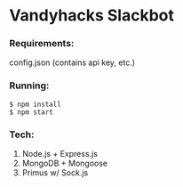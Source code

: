 # Vandyhacks Slackbot

### Requirements:
config.json (contains api key, etc.)

### Running:
```
$ npm install
$ npm start
```

### Tech:
1. Node.js + Express.js
2. MongoDB + Mongoose
3. Primus w/ Sock.js
